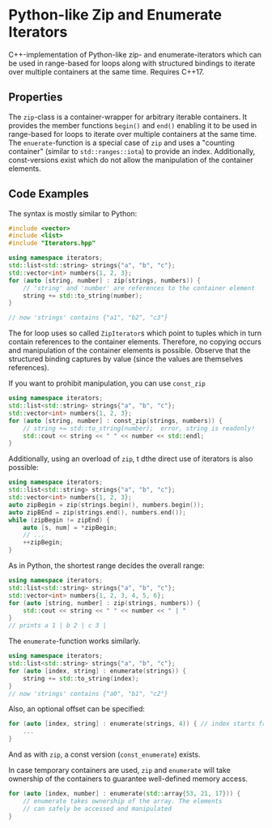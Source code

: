 # Python-like Zip and Enumerate Iterators
C++-implementation of Python-like zip- and enumerate-iterators which can be used in range-based
for loops along with structured bindings to iterate over multiple containers at the same
time. Requires C++17.

## Properties
The `zip`-class is a container-wrapper for arbitrary iterable containers. It provides the
member functions `begin()` and `end()` enabling it to be used in range-based for loops to
iterate over multiple containers at the same time. The `enuerate`-function is a special
case of `zip` and uses a "counting container" (similar to `std::ranges::iota`) to provide
an index. Additionally, const-versions exist which do not allow the manipulation of the
container elements.

## Code Examples
The syntax is mostly similar to Python:
```c++
#include <vector>
#include <list>
#include "Iterators.hpp"

using namespace iterators;
std::list<std::string> strings{"a", "b", "c"};
std::vector<int> numbers{1, 2, 3};
for (auto [string, number] : zip(strings, numbers)) {
    // 'string' and 'number' are references to the container element
    string += std::to_string(number); 
}

// now 'strings' contains {"a1", "b2", "c3"}
```
The for loop uses so called `ZipIterator`s which point to tuples which in turn contain
references to the container elements. Therefore, no copying occurs and manipulation of the
container elements is possible. Observe that the structured binding captures by value
(since the values are themselves references).

If you want to prohibit manipulation, you can use `const_zip`
```c++
using namespace iterators;
std::list<std::string> strings{"a", "b", "c"};
std::vector<int> numbers{1, 2, 3};
for (auto [string, number] : const_zip(strings, numbers)) {
    // string += std::to_string(number);  error, string is readonly!
    std::cout << string << " " << number << std::endl;
}
```
Additionally, using an overload of `zip`, t dthe direct use of iterators is also possible:
```c++
using namespace iterators;
std::list<std::string> strings{"a", "b", "c"};
std::vector<int> numbers{1, 2, 3};
auto zipBegin = zip(strings.begin(), numbers.begin());
auto zipBEnd = zip(strings.end(), numbers.end());
while (zipBegin != zipEnd) {
    auto [s, num] = *zipBegin;
    // ...
    ++zipBegin;
}
```

As in Python, the shortest range decides the overall range:
```c++
using namespace iterators;
std::list<std::string> strings{"a", "b", "c"};
std::vector<int> numbers{1, 2, 3, 4, 5, 6};
for (auto [string, number] : zip(strings, numbers)) {
    std::cout << string << " " << number << " | "
}
// prints a 1 | b 2 | c 3 |
```

The `enumerate`-function works similarly.
```c++
using namespace iterators;
std::list<std::string> strings{"a", "b", "c"};
for (auto [index, string] : enumerate(strings)) {
    string += std::to_string(index); 
}
// now 'strings' contains {"a0", "b1", "c2"}
```
Also, an optional offset can be specified:
```c++
for (auto [index, string] : enumerate(strings, 4)) { // index starts from 4
    ...
}
```
And as with `zip`, a const version (`const_enumerate`) exists.

In case temporary containers are used, `zip` and `enumerate` will take ownership of the
containers to guarantee well-defined memory access.
```c++
for (auto [index, number] : enumerate(std::array{53, 21, 17})) {
    // enumerate takes ownership of the array. The elements
    // can safely be accessed and manipulated
}
```
